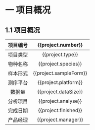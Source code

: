 # 一 项目概况

## 1.1 项目概况

<style>
table th:first-of-type {
    width: 30%;
}
table th:nth-of-type(2) {
    width: 70%;
}
</style>

|  项目编号  |    {{project.number}}              |
| :--------: | :------------------: |
|  项目类型  | {{project.type}} |
|  物种名称  |     {{project.species}}          |
|  样本形式  |       {{project.sampleForm}}       |
|  测序平台  |      {{project.platform}}         |
|   数据量   |       {{project.dataSize}}          |
|  分析项目  |      {{project.analyse}}           |
|  完成日期  |      {{project.finished}}    |
|  产品经理  |        {{project.manager}}        |